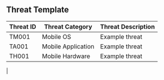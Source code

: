 ## Threat Template

| Threat ID      | Threat Category | Threat Description  |
| ------------- |-------------| -----|
| TM001   | Mobile OS | Example threat |
| TA001   | Mobile Application| Example threat |
| TH001   | Mobile Hardware | Example threat |

|
